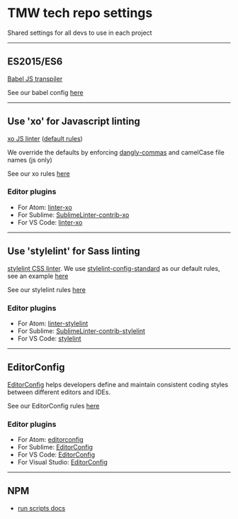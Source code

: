 # TMW tech repo settings
Shared settings for all devs to use in each project

---

## ES2015/ES6
[Babel JS transpiler](https://babeljs.io/)

See our babel config [here](https://github.com/tmwagency/repo-settings/blob/master/package.json#L56-L68)

---

## Use 'xo' for Javascript linting
[xo JS linter](https://github.com/sindresorhus/xo/) ([default rules](https://github.com/sindresorhus/xo/#default-code-style))

We override the defaults by enforcing [dangly-commas](http://eslint.org/docs/rules/comma-dangle) and camelCase file names (js only)

See our xo rules [here](https://github.com/tmwagency/repo-settings/blob/master/package.json#L69-L92)

### Editor plugins
* For Atom: [linter-xo](https://atom.io/packages/linter-xo)
* For Sublime: [SublimeLinter-contrib-xo](https://packagecontrol.io/packages/SublimeLinter-contrib-xo)
* For VS Code: [linter-xo](https://marketplace.visualstudio.com/items?itemName=samverschueren.linter-xo)

---

## Use 'stylelint' for Sass linting
[stylelint CSS linter](http://stylelint.io/). We use [stylelint-config-standard](https://github.com/stylelint/stylelint-config-standard) as our default rules, see an example [here](https://github.com/stylelint/stylelint-config-standard#example)

See our stylelint rules [here](https://github.com/tmwagency/repo-settings/blob/master/package.json#L93-L129)

### Editor plugins
* For Atom: [linter-stylelint](https://atom.io/packages/linter-stylelint)
* For Sublime: [SublimeLinter-contrib-stylelint](https://packagecontrol.io/packages/SublimeLinter-contrib-stylelint)
* For VS Code: [stylelint](https://marketplace.visualstudio.com/items?itemName=shinnn.stylelint)

---

## EditorConfig
[EditorConfig](http://editorconfig.org/) helps developers define and maintain consistent coding styles between different editors and IDEs. 

See our EditorConfig rules [here](https://github.com/tmwagency/repo-settings/blob/master/.editorconfig)

### Editor plugins
* For Atom: [editorconfig](https://atom.io/packages/editorconfig)
* For Sublime: [EditorConfig](https://packagecontrol.io/packages/EditorConfig)
* For VS Code: [EditorConfig](https://marketplace.visualstudio.com/items?itemName=EditorConfig.EditorConfig)
* For Visual Studio: [EditorConfig](https://marketplace.visualstudio.com/items?itemName=EditorConfigTeam.EditorConfig)

---

## NPM
* [run scripts docs](https://docs.npmjs.com/misc/scripts)
